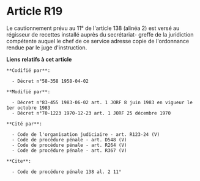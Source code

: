 # Article R19

Le cautionnement prévu au 11° de l'article 138 (alinéa 2) est versé au régisseur de recettes installé auprès du secrétariat-
greffe de la juridiction compétente auquel le chef de ce service adresse copie de l'ordonnance rendue par le juge
d'instruction.

**Liens relatifs à cet article**

	**Codifié par**:

	  - Décret n°58-358 1958-04-02

	**Modifié par**:

	  - Décret n°83-455 1983-06-02 art. 1 JORF 8 juin 1983 en vigueur le 1er octobre 1983
	  - Décret n°70-1223 1970-12-23 art. 1 JORF 25 décembre 1970

	**Cité par**:

	  - Code de l'organisation judiciaire - art. R123-24 (V)
	  - Code de procédure pénale - art. D548 (V)
	  - Code de procédure pénale - art. R264 (V)
	  - Code de procédure pénale - art. R367 (V)

	**Cite**:

	  - Code de procédure pénale 138 al. 2 11°
